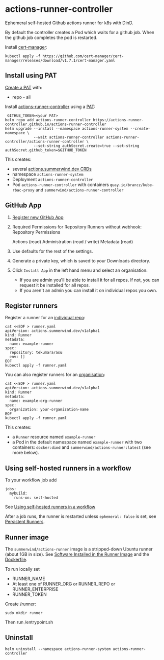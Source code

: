 # actions-runner-controller

Ephemeral self-hosted Github actions runner for k8s with DinD.

By default the controller creates a Pod which waits for a github job. When the github job completes the pod is restarted.

Install [cert-manager](https://cert-manager.io/docs/installation/):

```
kubectl apply -f https://github.com/cert-manager/cert-manager/releases/download/v1.7.1/cert-manager.yaml
```

## Install using PAT

[Create a PAT](https://github.com/settings/tokens) with:

- repo - all

Install [actions-runner-controller](https://github.com/actions-runner-controller/actions-runner-controller) using a [PAT](https://github.com/actions-runner-controller/actions-runner-controller#setting-up-authentication-with-github-api):

```
 GITHUB_TOKEN=<your PAT>
helm repo add actions-runner-controller https://actions-runner-controller.github.io/actions-runner-controller
helm upgrade --install --namespace actions-runner-system --create-namespace \
             --wait actions-runner-controller actions-runner-controller/actions-runner-controller \
             --set-string authSecret.create=true --set-string authSecret.github_token=$GITHUB_TOKEN
```

This creates:

- several [actions.summerwind.dev CRDs](https://github.com/actions-runner-controller/actions-runner-controller/tree/master/charts/actions-runner-controller/crds)
- namespace `actions-runner-system`
- Deployment `actions-runner-controller`
- Pod `actions-runner-controller` with containers `quay.io/brancz/kube-rbac-proxy` and `summerwind/actions-runner-controller`

## GitHub App

1. [Register new GitHub App](https://github.com/settings/apps/new)
1. Required Permissions for Repository Runners without webhook:
   Repository Permissions

   Actions (read)
   Administration (read / write)
   Metadata (read)

1. Use defaults for the rest of the settings.
1. Generate a private key, which is saved to your Downloads directory.
1. Click `Install App` in the left hand menu and select an organisation.
   - If you are admin you'll be able to install it for all repos. If not, you can request it be installed for all repos.
   - If you aren't an admin you can install it on individual repos you own.

## Register runners

Register a runner for an [individual repo](https://github.com/actions-runner-controller/actions-runner-controller#repository-runners):

```
cat <<EOF > runner.yaml
apiVersion: actions.summerwind.dev/v1alpha1
kind: Runner
metadata:
  name: example-runner
spec:
  repository: tekumara/asu
  env: []
EOF
kubectl apply -f runner.yaml
```

You can also register runners for an [organisation](https://github.com/actions-runner-controller/actions-runner-controller#organization-runners):

```
cat <<EOF > runner.yaml
apiVersion: actions.summerwind.dev/v1alpha1
kind: Runner
metadata:
  name: example-org-runner
spec:
  organization: your-organization-name
EOF
kubectl apply -f runner.yaml
```

This creates:

- a `Runner` resource named `example-runner`
- a Pod in the default namespace named `example-runner` with two containers: `docker:dind` and `summerwind/actions-runner:latest` (see more below).

## Using self-hosted runners in a workflow

To your workflow job add

```
jobs:
  mybuild:
    runs-on: self-hosted
```

See [Using self-hosted runners in a workflow](https://docs.github.com/en/actions/hosting-your-own-runners/using-self-hosted-runners-in-a-workflow)

After a job runs, the runner is restarted unless `ephemeral: false` is set, see [Persistent Runners](https://github.com/actions-runner-controller/actions-runner-controller#persistent-runners).

## Runner image

The `summerwind/actions-runner` image is a stripped-down Ubuntu runner (about 1GB in size). See [Software Installed in the Runner Image](https://github.com/actions-runner-controller/actions-runner-controller#software-installed-in-the-runner-image) and the [Dockerfile](https://github.com/actions-runner-controller/actions-runner-controller/blob/master/runner/Dockerfile).

To run locally set
- RUNNER_NAME
- At least one of RUNNER_ORG or RUNNER_REPO or RUNNER_ENTERPRISE
- RUNNER_TOKEN

Create /runner:

```
sudo mkdir runner
```

Then run /entrypoint.sh

## Uninstall

```
helm uninstall --namespace actions-runner-system actions-runner-controller
```
